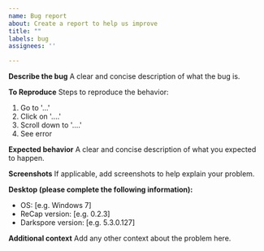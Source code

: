 ```yaml
---
name: Bug report
about: Create a report to help us improve
title: ""
labels: bug
assignees: ''

---
```


**Describe the bug**
A clear and concise description of what the bug is.

**To Reproduce**
Steps to reproduce the behavior:
1. Go to '...'
2. Click on '....'
3. Scroll down to '....'
4. See error

**Expected behavior**
A clear and concise description of what you expected to happen.

**Screenshots**
If applicable, add screenshots to help explain your problem.

**Desktop (please complete the following information):**
 - OS: [e.g. Windows 7]
 - ReCap version: [e.g. 0.2.3]
 - Darkspore version: [e.g. 5.3.0.127]

**Additional context**
Add any other context about the problem here.

